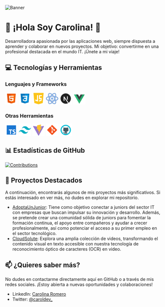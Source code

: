 ![Banner](https://media.licdn.com/dms/image/D4D16AQEmOoe0qpV7vg/profile-displaybackgroundimage-shrink_350_1400/0/1715861059807?e=1721260800&v=beta&t=VMEBDFEwmnivtz0ViwIbh9Sz_8Ey6S1DdlwFYpzkB5Q)

# 🌟 ¡Hola Soy Carolina! 🚀

Desarrolladora apasionada por las aplicaciones web, siempre dispuesta a aprender y colaborar en nuevos proyectos. Mi objetivo: convertirme en una profesional destacada en el mundo IT. ¡Únete a mi viaje!


## 💻 Tecnologías y Herramientas

### Lenguajes y Frameworks
<img src="https://github.com/Carol-88/Carol-88/blob/main/html.png" alt="HTML" width="40" height="40"> <img src="https://github.com/Carol-88/Carol-88/blob/main/css.png" alt="CSS" width="40" height="40"> <img src="https://github.com/Carol-88/Carol-88/blob/main/js.png" alt="JavaScript" width="40" height="40"> <img src="https://github.com/Carol-88/Carol-88/blob/main/react.png" alt="React" width="40" height="40"> <img src="https://github.com/Carol-88/Carol-88/blob/main/nextjs.png" alt="NextJS" width="40" height="40"> <img src="https://github.com/Carol-88/Carol-88/blob/main/vuejs.png" alt="VueJS" width="40" height="40">

### Otras Herramientas
<img src="https://github.com/Carol-88/Carol-88/blob/main/ts.png" alt="TypeScript" width="40" height="40"> <img src="https://github.com/Carol-88/Carol-88/blob/main/tailwind.png" alt="TailwindCSS" width="40" height="40"> <img src="https://github.com/Carol-88/Carol-88/blob/main/vite.png" alt="Vite" width="40" height="40"> <img src="https://github.com/Carol-88/Carol-88/blob/main/git.png" alt="Git" width="40" height="40"> <img src="https://github.com/Carol-88/Carol-88/blob/main/github.png" alt="GitHub" width="40" height="40">


## 📊 Estadísticas de GitHub

[![Contributions](https://github-readme-stats.vercel.app/api?username=Carol-88&show_icons=true&theme=radical)](https://github.com/anuraghazra/github-readme-stats)

## 🚀 Proyectos Destacados

A continuación, encontrarás algunos de mis proyectos más significativos. Si estás interesado en ver más, no dudes en explorar mi repositorio.

- [AdoptaUnJunior](https://adoptaunjunior.es/): Tiene como objetivo conectar a juniors del sector IT con empresas que buscan impulsar su innovación y desarrollo. Además, se pretende crear una comunidad sólida de juniors para fomentar la formación continua, el apoyo entre compañeros y ayudar a crecer profesionalmente, así como potenciar el acceso a su primer empleo en el sector tecnológico.
- [CloudSolute](https://cloudsolute.net/): Explora una amplia colección de videos, transformando el contenido visual en texto accesible con nuestra tecnología de reconocimiento óptico de caracteres (OCR) en video.


## 📫 ¿Quieres saber más?

No dudes en contactarme directamente aquí en GitHub o a través de mis redes sociales. ¡Estoy abierta a nuevas oportunidades y colaboraciones!

- LinkedIn: [Carolina Romero](https://www.linkedin.com/in/carolina-romero-c/)
- Twitter: [@caroldev_](https://x.com/caroldev_)
